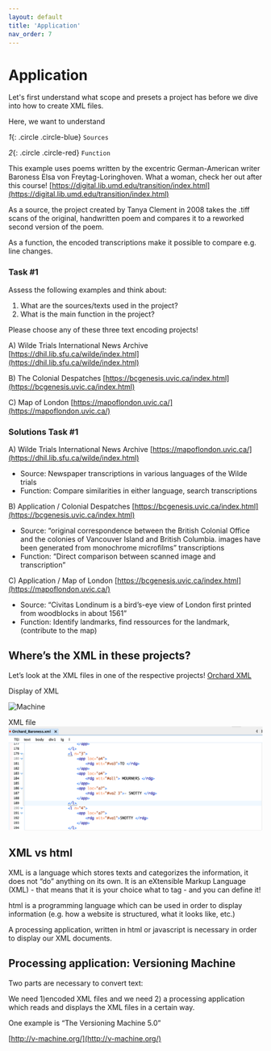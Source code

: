 ```yaml
---
layout: default
title: 'Application'
nav_order: 7
---
```

# Application


Let's first understand what scope and presets a project has before we dive into how to create XML files.

Here, we want to understand

*1*{: .circle .circle-blue} `Sources`

*2*{: .circle .circle-red} `Function`

This example uses poems written by the excentric German-American writer Baroness Elsa von Freytag-Loringhoven. What a woman, check her out after this course!
[https://digital.lib.umd.edu/transition/index.html](https://digital.lib.umd.edu/transition/index.html)

As a source, the project created by Tanya Clement in 2008 takes the .tiff scans of the original, handwritten poem and compares it to a reworked second version of the poem.

As a function, the encoded transcriptions make it possible to compare e.g. line changes.

### **Task #1**

Assess the following examples and think about:

1) What are the sources/texts used in the project?
2) What is the main function in the project?

Please choose any of these three text encoding projects!

A) Wilde Trials International News Archive [https://dhil.lib.sfu.ca/wilde/index.html](https://dhil.lib.sfu.ca/wilde/index.html)

B) The Colonial Despatches
[https://bcgenesis.uvic.ca/index.html](https://bcgenesis.uvic.ca/index.html)

C) Map of London
[https://mapoflondon.uvic.ca/](https://mapoflondon.uvic.ca/)


### **Solutions Task #1**
A)
Wilde Trials International News Archive
[https://mapoflondon.uvic.ca/](https://dhil.lib.sfu.ca/wilde/index.html)

- Source: Newspaper transcriptions in various languages of the Wilde trials
- Function: Compare similarities in either language, search transcriptions

B)
Application / Colonial Despatches
[https://bcgenesis.uvic.ca/index.html](https://bcgenesis.uvic.ca/index.html)
- Source: “original correspondence between the British Colonial Office and the colonies of Vancouver Island and British Columbia. images have been generated from monochrome microfilms”
transcriptions
- Function: “Direct comparison between scanned image and transcription”

C)
Application / Map of London
[https://bcgenesis.uvic.ca/index.html](https://mapoflondon.uvic.ca/)
- Source: “Civitas Londinum is a bird’s-eye view of London first printed from woodblocks in about 1561”
- Function: Identify landmarks, find ressources for the landmark, (contribute to the map)

## **Where’s the XML in these projects?**

Let’s look at the XML files in one of the respective projects!
[Orchard XML](http://v-machine.org/samples/orchardFarming.XML)

Display of XML

![Machine](images/machine-Orchard.png "Machine")

XML file
![XML file](images/XML-Orchard.png "XML file")


## **XML vs html**
XML is a language which stores texts and categorizes the information, it does not “do” anything on its own.
It is an eXtensible Markup Language (XML) - that means that it is your choice what to tag - and you can define it!


html is a programming language which can be used in order to display information (e.g. how a website is structured, what it looks like, etc.)


A processing application, written in html or javascript is necessary in order to display our XML documents.

## **Processing application: Versioning Machine**

Two parts are necessary to convert text:

We need 1)encoded XML files and we need 2) a processing application which reads and displays the XML files in a certain way.

One example is “The Versioning Machine 5.0”

[http://v-machine.org/](http://v-machine.org/)
